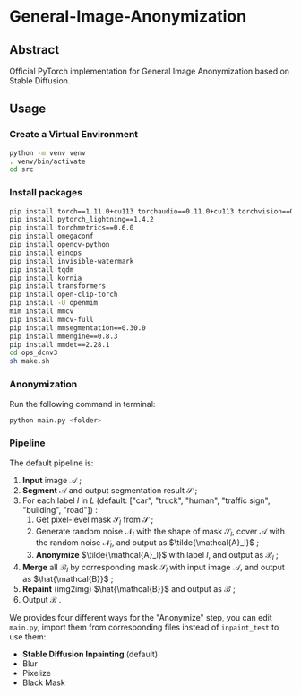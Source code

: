 # General-Image-Anonymization

## Abstract

Official PyTorch implementation for General Image Anonymization based on Stable Diffusion.

## Usage

### Create a Virtual Environment

```bash
python -m venv venv
. venv/bin/activate
cd src
```

### Install packages

```bash
pip install torch==1.11.0+cu113 torchaudio==0.11.0+cu113 torchvision==0.12.0+cu113 -f https://download.pytorch.org/whl/torch_stable.html
pip install pytorch_lightning==1.4.2
pip install torchmetrics==0.6.0
pip install omegaconf
pip install opencv-python
pip install einops
pip install invisible-watermark
pip install tqdm
pip install kornia
pip install transformers
pip install open-clip-torch
pip install -U openmim
mim install mmcv
pip install mmcv-full
pip install mmsegmentation==0.30.0
pip install mmengine==0.8.3
pip install mmdet==2.28.1
cd ops_dcnv3
sh make.sh
```

### Anonymization

Run the following command in terminal:

```bash
python main.py <folder>
```

### Pipeline

The default pipeline is:

1. **Input** image $\mathcal{A}$ ;
2. **Segment** $\mathcal{A}$ and output segmentation result $\mathcal{S}$ ;
3. For each label $l$ in $L$ (default: ["car", "truck", "human", "traffic sign", "building", "road"]) :
   1. Get pixel-level mask $\mathcal{S}_l$ from $\mathcal{S}$ ;
   2. Generate random noise $\mathcal{N}_l$ with the shape of mask $\mathcal{S}_l$, cover $\mathcal{A}$ with the random noise $\mathcal{N}_l$, and output as $\tilde{\mathcal{A}_l}$ ;
   3. **Anonymize** $\tilde{\mathcal{A}_l}$ with label $l$, and output as $\mathcal{B}_l$ ;
4. **Merge** all $\mathcal{B}_l$ by corresponding mask $\mathcal{S}_l$ with input image $\mathcal{A}$, and output as $\hat{\mathcal{B}}$ ;
5. **Repaint** (img2img) $\hat{\mathcal{B}}$ and output as $\mathcal{B}$ ;
6. Output $\mathcal{B}$ .

We provides four different ways for the "Anonymize" step, you can edit `main.py`, import them from corresponding files instead of `inpaint_test` to use them:

- **Stable Diffusion Inpainting** (default)
- Blur
- Pixelize
- Black Mask
